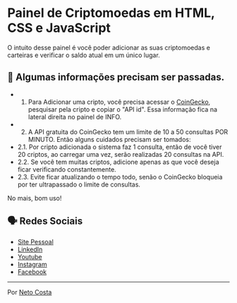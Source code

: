 # Painel de Criptomoedas em HTML, CSS e JavaScript

O intuito desse painel é você poder adicionar as suas criptomoedas e carteiras e verificar o saldo atual em um único lugar.

## 🚀 Algumas informações precisam ser passadas.

* 1. Para Adicionar uma cripto, você precisa acessar o [CoinGecko](https://www.coingecko.com/), pesquisar pela cripto e copiar o "API id". Essa informação fica na lateral direita no painel de INFO.
* 2. A API gratuita do CoinGecko tem um limite de 10 a 50 consultas POR MINUTO. Então alguns cuidados precisam ser tomados:
* 2.1. Por cripto adicionada o sistema faz 1 consulta, então de você tiver 20 criptos, ao carregar uma vez, serão realizadas 20 consultas na API.
* 2.2. Se você tem muitas criptos, adicione apenas as que você deseja ficar verificando constantemente. 
* 2.3. Evite ficar atualizando o tempo todo, senão o CoinGecko bloqueia por ter ultrapassado o limite de consultas.

No mais, bom uso!

## 🗣️ Redes Sociais

* [Site Pessoal](https://www.netocosta.com.br)
* [LinkedIn](https://www.linkedin.com/in/netocostajp/)
* [Youtube](https://www.youtube.com/c/NetoCostajp)
* [Instagram](https://www.instagram.com/netocostajp/)
* [Facebook](https://www.facebook.com/netocostajp/)

---
Por [Neto Costa](https://github.com/netocosta/)
